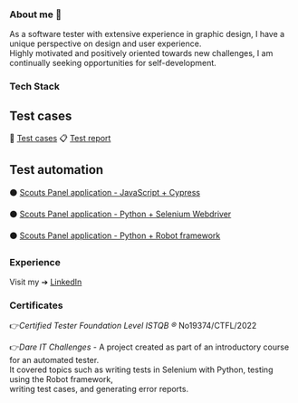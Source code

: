 ### About me 👋
As a software tester with extensive experience in graphic design, I have a unique perspective on design and user experience. <br> Highly motivated and positively oriented towards new challenges, I am continually seeking opportunities for self-development.
### Tech Stack




## Test cases
📄 [Test cases](https://docs.google.com/spreadsheets/d/1Iq_F6hXlA2tKq5HCmH7s8vUKN8b5IEJKKBOOaXk8rQQ/edit?usp=sharing)
📋 [Test report](https://github.com/izabelagorz/MyCypressProject/blob/17387692fac03c8c2b9de6eff559e9a50829cb6a/mochawesome-report/mochawesome.html)

## Test automation
 ⚫️  [Scouts Panel application - JavaScript + Cypress](https://github.com/izabelagorz/MyCypressProject.git)<br>
 
 ⚫️  [Scouts Panel application - Python + Selenium Webdriver](https://github.com/izabelagorz/test_automation_challenge_portfolio_Izabela.git) <br>
 
 ⚫️  [Scouts Panel application - Python + Robot framework](https://github.com/izabelagorz/panelscout_robotframework.git)<br>
 
### Experience

Visit my ➔ [LinkedIn](https://www.linkedin.com/in/izabelagorz/)

### Certificates

👉*Certified Tester Foundation Level ISTQB ®* No19374/CTFL/2022

👉*Dare IT Challenges* - A project created as part of an introductory course for an automated tester.<br> 
  It covered topics such as writing tests in Selenium with Python, testing using the Robot framework, <br>
writing test cases, and generating error reports.<br>

<!--
**izabelagorz/izabelagorz** is a ✨ _special_ ✨ repository because its `README.md` (this file) appears on your GitHub profile.

Here are some ideas to get you started:

- 🔭 I’m currently working on ...
- 🌱 I’m currently learning ...
- 👯 I’m looking to collaborate on ...
- 🤔 I’m looking for help with ...
- 💬 Ask me about ...
- 📫 How to reach me: ...
- 😄 Pronouns: ...
- ⚡ Fun fact: ...
-->
